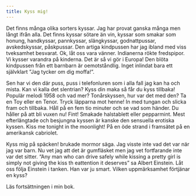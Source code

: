 ```yaml
---
title: Kyss mig!
---
```


Det finns många olika sorters kyssar. Jag har provat ganska många men långt ifrån alla. Det finns kyssar sötare än vin, kyssar som smakar som honung, handkyssar, pannkyssar, slängkyssar, godnattpussar, avskedskyssar, påskpussar. Den artiga kindpussen har jag ibland med viss tveksamhet besvarat. Ok, låt oss vara vänner. Indianerna rökte fredspipor. Vi kysser varandra på kinderna. Det är så vi gör i Europa! Den blöta kindpussen från ett barnbarn är oemotståndlig. Inget inlindat bara ett självklart ”Jag tycker om dig moffa!”. 

Sen har vi den där puss, puss i telefonluren som i alla fall jag kan ha och mista. Kan vi kalla det slentrian? Kyss din maka så får du kyss tillbaka! Populär melodi 1958 och vad mer? Tonårskyssen, hur var det med den? Ta en Toy eller en Tenor. Tryck läpparna mot henne! In med tungan och slicka fram och tillbaka. Håll på en fem tio minuter och se vad som händer. Du håller på att bli vuxen nu! Fint! Smakade halstablett eller pepparmint. Mest efterlängtade och besjungna kyssen är kanske den sensuella erotiska kyssen. Kiss me tonight in the moonlight! På en öde strand i framsätet på en amerikansk cabriolet.

Kyss mig på späcken! brukade mormor säga. Jag visste inte vad det var när jag var barn. Nu vet jag att det är gumfläsket men jag vet fortfarande inte var det sitter. “Any man who can drive safely while kissing a pretty girl is simply not giving the kiss th eattention it deserves” sa Albert Einstein. Låt oss följa Einstein i tanken. Han var ju smart. Vilken uppmärksamhet förtjänar en kyss?

Läs fortsättningen i min bok.

